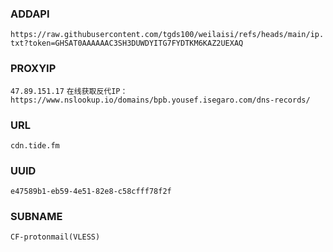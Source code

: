 ### ADDAPI
`https://raw.githubusercontent.com/tgds100/weilaisi/refs/heads/main/ip.txt?token=GHSAT0AAAAAAC3SH3DUWDYITG7FYDTKM6KAZ2UEXAQ`

### PROXYIP
`47.89.151.17`
`在线获取反代IP：https://www.nslookup.io/domains/bpb.yousef.isegaro.com/dns-records/`

### URL
`cdn.tide.fm`

### UUID
`e47589b1-eb59-4e51-82e8-c58cfff78f2f`

### SUBNAME
`CF-protonmail(VLESS)` 
